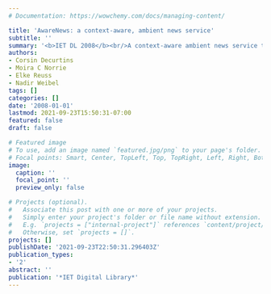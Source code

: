 ```yaml
---
# Documentation: https://wowchemy.com/docs/managing-content/

title: 'AwareNews: a context-aware, ambient news service'
subtitle: ''
summary: '<b>IET DL 2008</b><br/>A context-aware ambient news service that delivers personalized information based on user context, seamlessly presenting relevant news items without explicit user queries.'
authors:
- Corsin Decurtins
- Moira C Norrie
- Elke Reuss
- Nadir Weibel
tags: []
categories: []
date: '2008-01-01'
lastmod: 2021-09-23T15:50:31-07:00
featured: false
draft: false

# Featured image
# To use, add an image named `featured.jpg/png` to your page's folder.
# Focal points: Smart, Center, TopLeft, Top, TopRight, Left, Right, BottomLeft, Bottom, BottomRight.
image:
  caption: ''
  focal_point: ''
  preview_only: false

# Projects (optional).
#   Associate this post with one or more of your projects.
#   Simply enter your project's folder or file name without extension.
#   E.g. `projects = ["internal-project"]` references `content/project/deep-learning/index.md`.
#   Otherwise, set `projects = []`.
projects: []
publishDate: '2021-09-23T22:50:31.296403Z'
publication_types:
- '2'
abstract: ''
publication: '*IET Digital Library*'
---
```

